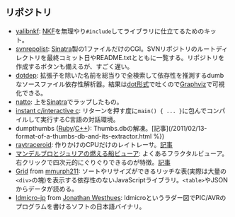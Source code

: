 ## リポジトリ

- [yalibnkf](https://github.com/snipsnipsnip/yalibnkf): [NKF](https://osdn.jp/projects/nkf/)を無理やり`#include`してライブラリに仕立てるためのキット。
- [svnrepolist](https://github.com/snipsnipsnip/svnrepolist): [Sinatra](http://www.sinatrarb.com/)製の1ファイルだけのCGI。SVNリポジトリのルートディレクトリを最終コミット日やREADME.txtとともに一覧する。リポジトリを作成するボタンも備えるが、すごく遅い。
- [dotdep](https://github.com/snipsnipsnip/dotdep): 拡張子を除いた名前を総当りで全検索して依存性を推測するdumbなソースファイル依存性解析器。結果は[dot形式](https://ja.wikipedia.org/wiki/DOT%E8%A8%80%E8%AA%9E)で吐くので[Graphviz](https://ja.wikipedia.org/wiki/Graphviz)で可視化できる。
- [natto](https://github.com/snipsnipsnip/natto): 上を[Sinatra](http://www.sinatrarb.com/)でラップしたもの。
- [instant c/interactive c](https://github.com/snipsnipsnip/instant-c): リターンを押す度に`main() { ... }`に包んでコンパイルして実行するC言語の対話環境。 
- dumpthumbs ([Ruby](https://gist.github.com/818260)/[C++](https://gist.github.com/819809)): Thumbs.dbの解凍。[記事](/2011/02/13-format-of-a-thumbs-db-and-its-extractor.html %})
- [raytraceroid](https://gist.github.com/1369770): 作りかけのCPUだけのレイトレーサ。[記事](/2011/12/17/raytraceroid.html)
- [マンデルブロとジュリアの燃える船ビューア](https://gist.github.com/525284): よくあるフラクタルビューア。右クリックで四次元的にぐりぐりできるのが特徴。[記事](/2012/09/01/burning-ship-of-mandelbrot-and-julia.html)
- [Grid](/grid/) from [mmurph211](http://github.com/mmurph211/Grid): ソートやリサイズができるリッチな表(実際は大量の`<div>`の塊)を表示する依存性のないJavaScriptライブラリ。`<table>`やJSONからデータが読める。
- [ldmicro-jp](https://github.com/snipsnipsnip/ldmicro-jp) from [Jonathan Westhues](http://cq.cx/ladder.pl): ldmicroというラダー図でPIC/AVRのプログラムを書けるソフトの日本語バイナリ。
